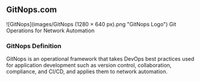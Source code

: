 ## GitNops.com
![GitNops](images/GitNops (1280 × 640 px).png "GitNops Logo")
Git Operations for Network Automation

### GitNops Definition
GitNops is an operational framework that takes DevOps best practices used for application development such as version control, collaboration, compliance, and CI/CD, and applies them to network automation.